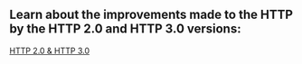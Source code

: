 <h2>Learn about the improvements made to the HTTP by the HTTP 2.0 and HTTP 3.0 versions:</h2>
<a href="https://www.baeldung.com/cs/http-versions">HTTP 2.0 & HTTP 3.0</a>
